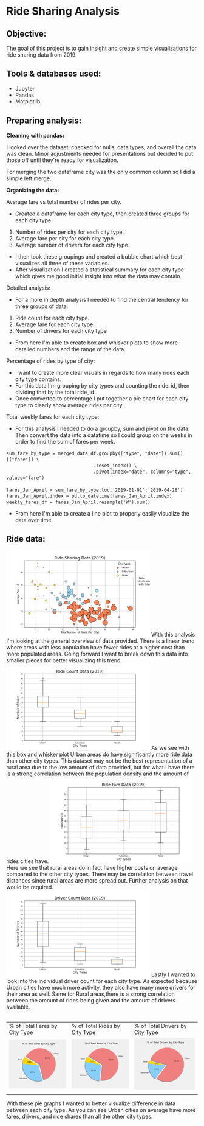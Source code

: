 # Ride Sharing Analysis

## Objective: 
The goal of this project is to gain insight and create simple visualizations for ride sharing data from 2019.

## Tools & databases used:
- Jupyter
- Pandas
- Matplotlib

## Preparing analysis:

**Cleaning with pandas:**

I looked over the dataset, checked for nulls, data types, and overall the data was clean. Minor adjustments needed for presentations but decided to put those off until they're ready for visualization.

For merging the two dataframe city was the only common column so I did a simple left merge.

**Organizing the data:**

Average fare vs total number of rides per city.
- Created a dataframe for each city type, then created three groups for each city type.
 1) Number of rides per city for each city type.
2) Average fare per city for each city type.
3) Average number of drivers for each city type.
- I then took these groupings and created a bubble chart which best visualizes all three of these variables.
- After visualization I created a statistical summary for each city type which gives me good initial insight into what the data may contain.

Detailed analysis:
- For a more in depth analysis I needed to find the central tendency for three groups of data:
1) Ride count for each city type.
2) Average fare for each city type.
3) Number of drivers for each city type
- From here I'm able to create box and whisker plots to show more detailed numbers and the range of the data.

Percentage of rides by type of city:
- I want to create more clear visuals in regards to how many rides each city type contains.
- For this data I'm grouping by city types and counting the ride_id, then dividing that by the total ride_id.
- Once converted to percentage I put together a pie chart for each city type to clearly show average rides per city.

Total weekly fares for each city type:
- For this analysis I needed to do a groupby, sum and pivot on the data. Then convert the data into a datatime so I could group on the weeks in order to find the sum of fares per week.
```
sum_fare_by_type = merged_data_df.groupby(["type", "date"]).sum()[["fare"]] \
                                .reset_index() \
                                .pivot(index="date", columns="type", values="fare")

fares_Jan_April = sum_fare_by_type.loc['2019-01-01':'2019-04-28']
fares_Jan_April.index = pd.to_datetime(fares_Jan_April.index)
weekly_fares_df = fares_Jan_April.resample('W').sum()
```
- From here I'm able to create a line plot to properly easily visualize the data over time.

## Ride data:

<img src="https://github.com/Ryndine/ride_sharing_analysis/blob/main/Analysis/ride_share_data.png" width="75%" height="75%">  
With this analysis I'm looking at the general overview of data provided. There is a linear trend where areas with less population have fewer rides at a higher cost than more populated areas. Going forward I want to break down this data into smaller pieces for better visualizing this trend.

<img src="https://github.com/Ryndine/ride_sharing_analysis/blob/main/Analysis/ride_count_data.png" width="75%" height="75%">  
As we see with this box and whisker plot Urban areas do have significantly more ride data than other city types. This dataset may not be the best representation of a rural area due to the low amount of data provided, but for what I have there is a strong correlation between the population density and the amount of rides cities have.

<img src="https://github.com/Ryndine/ride_sharing_analysis/blob/main/Analysis/ride_fare_data.png" width="75%" height="75%">  
Here we see that rural areas do in fact have higher costs on average compared to the other city types. There may be correlation between travel distances since rural areas are more spread out. Further analysis on that would be required.

<img src="https://github.com/Ryndine/ride_sharing_analysis/blob/main/Analysis/driver_count_data.png" width="75%" height="75%">  
Lastly I wanted to look into the individual driver count for each city type. As expected because Urban cities have much more activity, they also have many more drivers for their area as well. Same for Rural areas,there is a strong correlation between the amount of rides being given and the amount of drivers available.
<br/><br/>
<table>
  <!-- Optional table row if you want to have headers for each image -->
  <tr>
    <td>% of Total Fares by City Type</td>
    <td>% of Total Rides by City Type</td>
    <td>% of Total Drivers by City Type</td>
  </tr>
  <!-- This table row for the images you want aligned -->
  <tr>
    <td><img src="https://github.com/Ryndine/ride_sharing_analysis/blob/main/Analysis/perc_type_pie.png" width="100%" height="100%"></td>
    <td><img src="https://github.com/Ryndine/ride_sharing_analysis/blob/main/Analysis/perc_ride_pie.png" width="100%" height="100%"></td>
    <td><img src="https://github.com/Ryndine/ride_sharing_analysis/blob/main/Analysis/perc_drivers_pie.png" width="100%" height="100%"></td>
  </tr>
  <tr>
    <td>
  </tr>
 </table>

With these pie graphs I wanted to better visualize difference in data between each city type. As you can see Urban cities on average have more fares, drivers, and ride shares than all the other city types.

